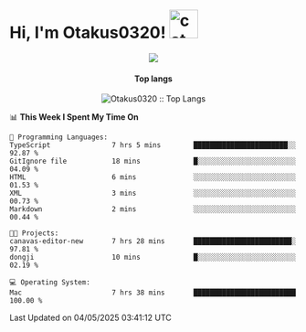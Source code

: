 <h1> Hi, I'm Otakus0320! <img src="https://media.giphy.com/media/mGcNjsfWAjY5AEZNw6/giphy.gif" width="50" alt="cat"></h1>

<p align="center"><a href="https://wakatime.com/@044d69d0-1253-4f60-96b6-5d19a0f9dde5"><img src="https://wakatime.com/badge/user/044d69d0-1253-4f60-96b6-5d19a0f9dde5.svg" /></a></p>

<h4 align="center">Top langs</h4>

<p align="center"><img src="https://github-readme-stats.vercel.app/api/top-langs/?username=Otakus0320&langs_count=10&theme=tokyonight&layout=compact&timestamp={{random_number}}" alt="Otakus0320 :: Top Langs" /></p>

<!--START_SECTION:waka-->
📊 **This Week I Spent My Time On** 

```text
💬 Programming Languages: 
TypeScript               7 hrs 5 mins        ███████████████████████░░   92.87 % 
GitIgnore file           18 mins             █░░░░░░░░░░░░░░░░░░░░░░░░   04.09 % 
HTML                     6 mins              ░░░░░░░░░░░░░░░░░░░░░░░░░   01.53 % 
XML                      3 mins              ░░░░░░░░░░░░░░░░░░░░░░░░░   00.73 % 
Markdown                 2 mins              ░░░░░░░░░░░░░░░░░░░░░░░░░   00.44 % 

🐱‍💻 Projects: 
canavas-editor-new       7 hrs 28 mins       ████████████████████████░   97.81 % 
dongji                   10 mins             █░░░░░░░░░░░░░░░░░░░░░░░░   02.19 % 

💻 Operating System: 
Mac                      7 hrs 38 mins       █████████████████████████   100.00 % 
```


 Last Updated on 04/05/2025 03:41:12 UTC
<!--END_SECTION:waka-->

